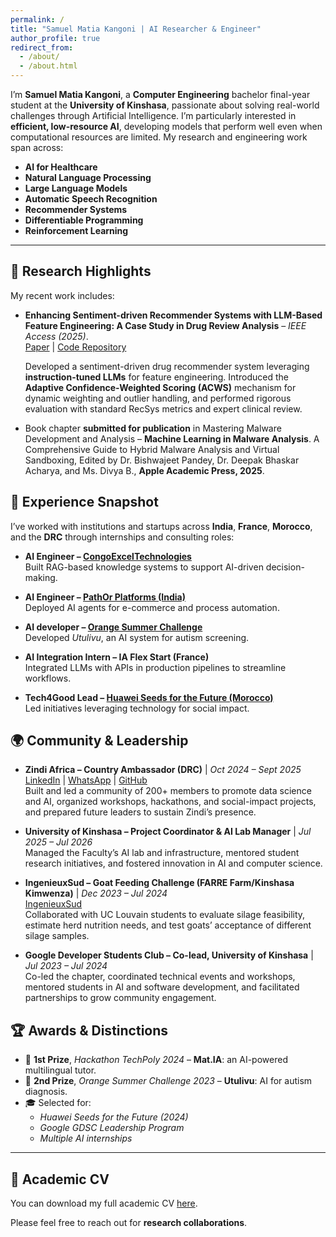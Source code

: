 ```yaml
---
permalink: /
title: "Samuel Matia Kangoni | AI Researcher & Engineer"
author_profile: true
redirect_from: 
  - /about/
  - /about.html
---
```


I’m **Samuel Matia Kangoni**, a **Computer Engineering** bachelor final-year student at the **University of Kinshasa**, passionate about solving real-world challenges through Artificial Intelligence. I’m particularly interested in **efficient, low-resource AI**, developing models that perform well even when computational resources are limited. My research and engineering work span across:

- **AI for Healthcare**
- **Natural Language Processing**
- **Large Language Models**
- **Automatic Speech Recognition**
- **Recommender Systems**
- **Differentiable Programming**
- **Reinforcement Learning**

---

## 🔬 Research Highlights

My recent work includes:

- **Enhancing Sentiment-driven Recommender Systems with LLM-Based Feature Engineering: A Case Study in Drug Review Analysis** – *IEEE Access (2025)*.  
  [Paper](https://ieeexplore.ieee.org/document/11083619) | [Code Repository](https://github.com/samuelmatia/llm-sentiment-drug-recsys)  

  Developed a sentiment-driven drug recommender system leveraging **instruction-tuned LLMs** for feature engineering. Introduced the **Adaptive Confidence-Weighted Scoring (ACWS)** mechanism for dynamic weighting and outlier handling, and performed rigorous evaluation with standard RecSys metrics and expert clinical review.  


- Book chapter **submitted for publication** in Mastering Malware Development and Analysis – **Machine Learning in Malware Analysis**.
A Comprehensive Guide to Hybrid Malware Analysis and Virtual Sandboxing,
Edited by Dr. Bishwajeet Pandey, Dr. Deepak Bhaskar Acharya, and Ms. Divya B., **Apple Academic Press, 2025**.

## 💼 Experience Snapshot

I’ve worked with institutions and startups across **India**, **France**, **Morocco**, and the **DRC** through internships and consulting roles:

- **AI Engineer – [CongoExcelTechnologies](https://www.linkedin.com/company/congo-excel-technologies/)**  
  Built RAG-based knowledge systems to support AI-driven decision-making.

- **AI Engineer – [PathOr Platforms (India)](https://www.pathor.in/)**  
  Deployed AI agents for e-commerce and process automation.

- **AI developer – [Orange Summer Challenge](https://engageforchange.orange.com/fr/programs/93821cf7-083b-4435-99fe-1b5c704e0683)**  
  Developed *Utulivu*, an AI system for autism screening.

- **AI Integration Intern – IA Flex Start (France)**  
  Integrated LLMs with APIs in production pipelines to streamline workflows.

- **Tech4Good Lead – [Huawei Seeds for the Future (Morocco)](https://www.huawei.com/minisite/seeds-for-the-future/index.html)**  
  Led initiatives leveraging technology for social impact.



## 🌍 Community & Leadership

- **Zindi Africa – Country Ambassador (DRC)** | *Oct 2024 – Sept 2025*  
[LinkedIn](https://www.linkedin.com/company/zindi-drc-community/) | [WhatsApp](https://chat.whatsapp.com/GsGgM3q2lXW5xQshWGkIUK) | [GitHub](https://github.com/samuelmatia/Workshops-Zindi-DRC-2025)  
Built and led a community of 200+ members to promote data science and AI, organized workshops, hackathons, and social-impact projects, and prepared future leaders to sustain Zindi’s presence.

- **University of Kinshasa – Project Coordinator & AI Lab Manager** | *Jul 2025 – Jul 2026*  
Managed the Faculty’s AI lab and infrastructure, mentored student research initiatives, and fostered innovation in AI and computer science.

- **IngenieuxSud – Goat Feeding Challenge (FARRE Farm/Kinshasa Kimwenza)** | *Dec 2023 – Jul 2024*  
[IngenieuxSud](https://www.uclouvain.be/fr/facultes/epl/ingenieuxsud)  
Collaborated with UC Louvain students to evaluate silage feasibility, estimate herd nutrition needs, and test goats’ acceptance of different silage samples.

- **Google Developer Students Club – Co-lead, University of Kinshasa** | *Jul 2023 – Jul 2024*  
Co-led the chapter, coordinated technical events and workshops, mentored students in AI and software development, and facilitated partnerships to grow community engagement.


## 🏆 Awards & Distinctions

- 🥇 **1st Prize**, *Hackathon TechPoly 2024* – **Mat.IA**: an AI-powered multilingual tutor.
- 🥈 **2nd Prize**, *Orange Summer Challenge 2023* – **Utulivu**: AI for autism diagnosis.
- 🎓 Selected for:
  - *Huawei Seeds for the Future (2024)*
  - *Google GDSC Leadership Program*
  - *Multiple AI internships*

---

## 📄 Academic CV

You can download my full academic CV [here](/files/CV/Resume_sam_matia.pdf).

Please feel free to reach out for **research collaborations**.

